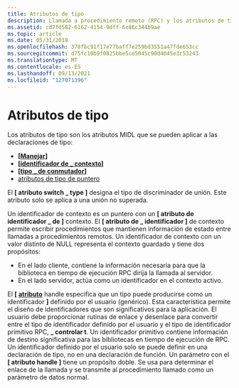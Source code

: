 ```yaml
---
title: Atributos de tipo
description: Llamada a procedimiento remoto (RPC) y los atributos de tipo MIDL que se pueden aplicar a las declaraciones de tipo.
ms.assetid: cd7fd582-6162-4154-9dff-6c86c344b9ae
ms.topic: article
ms.date: 05/31/2018
ms.openlocfilehash: 378fbc91f17e77baff7e259bd3551a47fde653cc
ms.sourcegitcommit: d75fc10b9f0825bbe5ce5045c90d4045e3c53243
ms.translationtype: MT
ms.contentlocale: es-ES
ms.lasthandoff: 09/13/2021
ms.locfileid: "127071396"
---
```

# <a name="type-attributes"></a>Atributos de tipo

Los atributos de tipo son los atributos MIDL que se pueden aplicar a las declaraciones de tipo:

-   **\[**[**Manejar**](/windows/desktop/Midl/handle)**\]**
-   **\[**[**identificador de \_ contexto**](/windows/desktop/Midl/context-handle)**\]**
-   **\[**[**tipo \_ de conmutador**](/windows/desktop/Midl/switch-type)**\]**
-   [atributos de tipo de puntero](three-pointer-types.md)

El **\[ atributo switch \_ type \]** designa el tipo de discriminador de unión. Este atributo solo se aplica a una unión no superada.

Un identificador de contexto es un puntero con un **\[ atributo de identificador \_ de \]** contexto. El **\[ atributo de \_ identificador \]** de contexto permite escribir procedimientos que mantienen información de estado entre llamadas a procedimientos remotos. Un identificador de contexto con un valor distinto de NULL representa el contexto guardado y tiene dos propósitos:

-   En el lado cliente, contiene la información necesaria para que la biblioteca en tiempo de ejecución RPC dirija la llamada al servidor.
-   En el lado servidor, actúa como un identificador en el contexto activo.

El **\[** [**atributo**](/windows/desktop/Midl/handle) handle especifica que un tipo puede producirse como un identificador **\]** definido por el usuario (genérico). Esta característica permite el diseño de identificadores que son significativos para la aplicación. El usuario debe proporcionar rutinas de enlace y desenlace para convertir entre el tipo de identificador definido por el usuario y el tipo de identificador primitivo RPC, **\_ controlar t**. Un identificador primitivo contiene información de destino significativa para las bibliotecas en tiempo de ejecución de RPC. Un identificador definido por el usuario solo se puede definir en una declaración de tipo, no en una declaración de función. Un parámetro con el **\[ atributo handle \]** tiene un propósito doble. Se usa para determinar el enlace de la llamada y se transmite al procedimiento llamado como un parámetro de datos normal.

 

 